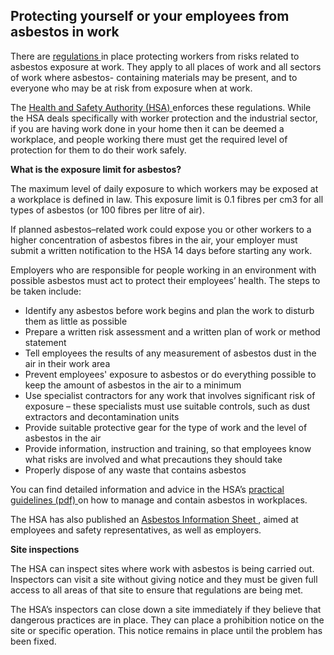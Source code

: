 ##  Protecting yourself or your employees from asbestos in work

There are [ regulations
](https://www.hsa.ie/eng/your_industry/chemicals/legislation_enforcement/asbestos/legislation_and_guidance/asbestos_legislation/)
in place protecting workers from risks related to asbestos exposure at work.
They apply to all places of work and all sectors of work where asbestos-
containing materials may be present, and to everyone who may be at risk from
exposure when at work.

The [ Health and Safety Authority (HSA) ](http://www.hsa.ie/eng/) enforces
these regulations. While the HSA deals specifically with worker protection and
the industrial sector, if you are having work done in your home then it can be
deemed a workplace, and people working there must get the required level of
protection for them to do their work safely.

**What is the exposure limit for asbestos?**

The maximum level of daily exposure to which workers may be exposed at a
workplace is defined in law. This exposure limit is 0.1 fibres per cm3 for all
types of asbestos (or 100 fibres per litre of air).

If planned asbestos–related work could expose you or other workers to a higher
concentration of asbestos fibres in the air, your employer must submit a
written notification to the HSA 14 days before starting any work.

Employers who are responsible for people working in an environment with
possible asbestos must act to protect their employees’ health. The steps to be
taken include:

  * Identify any asbestos before work begins and plan the work to disturb them as little as possible 
  * Prepare a written risk assessment and a written plan of work or method statement 
  * Tell employees the results of any measurement of asbestos dust in the air in their work area 
  * Prevent employees' exposure to asbestos or do everything possible to keep the amount of asbestos in the air to a minimum 
  * Use specialist contractors for any work that involves significant risk of exposure – these specialists must use suitable controls, such as dust extractors and decontamination units 
  * Provide suitable protective gear for the type of work and the level of asbestos in the air 
  * Provide information, instruction and training, so that employees know what risks are involved and what precautions they should take 
  * Properly dispose of any waste that contains asbestos 

You can find detailed information and advice in the HSA’s [ practical
guidelines (pdf)
](http://www.hsa.ie/eng/Publications_and_Forms/Publications/Chemical_and_Hazardous_Substances/asbestos_guidelines.pdf)
on how to manage and contain asbestos in workplaces.

The HSA has also published an [ Asbestos Information Sheet
](http://www.hsa.ie/eng/Publications_and_Forms/Publications/Chemical_and_Hazardous_Substances/Asbestos_Information_Sheet.html)
, aimed at employees and safety representatives, as well as employers.

**Site inspections**

The HSA can inspect sites where work with asbestos is being carried out.
Inspectors can visit a site without giving notice and they must be given full
access to all areas of that site to ensure that regulations are being met.

The HSA’s inspectors can close down a site immediately if they believe that
dangerous practices are in place. They can place a prohibition notice on the
site or specific operation. This notice remains in place until the problem has
been fixed.
